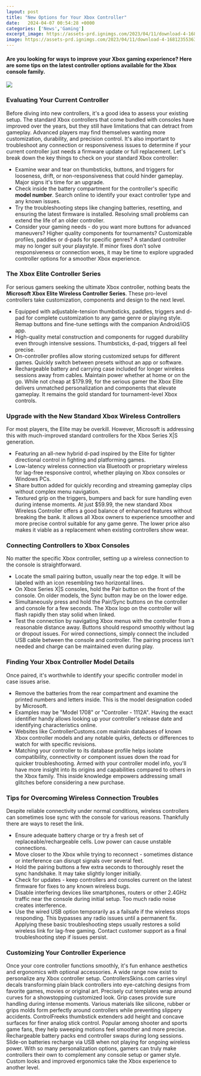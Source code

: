 ```yaml
---
layout: post
title: "New Options for Your Xbox Controller"
date:   2024-04-07 00:54:28 +0000
categories: ['News','Gaming']
excerpt_image: https://assets-prd.ignimgs.com/2023/04/11/download-4-1681235536352.jpg
image: https://assets-prd.ignimgs.com/2023/04/11/download-4-1681235536352.jpg
---
```


#### Are you looking for ways to improve your Xbox gaming experience? Here are some tips on the latest controller options available for the Xbox console family.

![](https://assets-prd.ignimgs.com/2023/04/11/download-4-1681235536352.jpg)
### Evaluating Your Current Controller
Before diving into new controllers, it's a good idea to assess your existing setup. The standard Xbox controllers that come bundled with consoles have improved over the years, but they still have limitations that can detract from gameplay. Advanced players may find themselves wanting more customization, durability, and precision control. It's also important to troubleshoot any connection or responsiveness issues to determine if your current controller just needs a firmware update or full replacement. 
Let's break down the key things to check on your standard Xbox controller:
- Examine wear and tear on thumbsticks, buttons, and triggers for looseness, drift, or non-responsiveness that could hinder gameplay. Major signs it's time for an upgrade.
- Check inside the battery compartment for the controller's specific **model number**. Search online to identify your exact controller type and any known issues. 
- Try the troubleshooting steps like changing batteries, resetting, and ensuring the latest firmware is installed. Resolving small problems can extend the life of an older controller.
- Consider your gaming needs - do you want more buttons for advanced maneuvers? Higher quality components for tournaments? Customizable profiles, paddles or d-pads for specific genres? A standard controller may no longer suit your playstyle.
If minor fixes don't solve responsiveness or connection woes, it may be time to explore upgraded controller options for a smoother Xbox experience.
### The Xbox Elite Controller Series
For serious gamers seeking the ultimate Xbox controller, nothing beats the **Microsoft Xbox Elite Wireless Controller Series**. These pro-level controllers take customization, components and design to the next level.
- Equipped with adjustable-tension thumbsticks, paddles, triggers and d-pad for complete customization to any game genre or playing style. Remap buttons and fine-tune settings with the companion Android/iOS app.
- High-quality metal construction and components for rugged durability even through intensive sessions. Thumbsticks, d-pad, triggers all feel precise.
- On-controller profiles allow storing customized setups for different games. Quickly switch between presets without an app or software. 
- Rechargeable battery and carrying case included for longer wireless sessions away from cables. Maintain power whether at home or on the go.
While not cheap at $179.99, for the serious gamer the Xbox Elite delivers unmatched personalization and components that elevate gameplay. It remains the gold standard for tournament-level Xbox controls.
### Upgrade with the New Standard Xbox Wireless Controllers
For most players, the Elite may be overkill. However, Microsoft is addressing this with much-improved standard controllers for the Xbox Series X|S generation. 
- Featuring an all-new hybrid d-pad inspired by the Elite for tighter directional control in fighting and platforming games. 
- Low-latency wireless connection via Bluetooth or proprietary wireless for lag-free responsive control, whether playing on Xbox consoles or Windows PCs. 
- Share button added for quickly recording and streaming gameplay clips without complex menu navigation. 
- Textured grip on the triggers, bumpers and back for sure handling even during intense moments.
At just $59.99, the new standard Xbox Wireless Controller offers a good balance of enhanced features without breaking the bank. It allows all Xbox owners to experience smoother and more precise control suitable for any game genre. The lower price also makes it viable as a replacement when existing controllers show wear.
### Connecting Controllers to Xbox Consoles
No matter the specific Xbox controller, setting up a wireless connection to the console is straightforward. 
- Locate the small pairing button, usually near the top edge. It will be labeled with an icon resembling two horizontal lines.
- On Xbox Series X|S consoles, hold the Pair button on the front of the console. On older models, the Sync button may be on the lower edge.
- Simultaneously press and hold the Pair/Sync buttons on the controller and console for a few seconds. The Xbox logo on the controller will flash rapidly then stay solid when linked. 
- Test the connection by navigating Xbox menus with the controller from a reasonable distance away. Buttons should respond smoothly without lag or dropout issues.
For wired connections, simply connect the included USB cable between the console and controller. The pairing process isn't needed and charge can be maintained even during play.
### Finding Your Xbox Controller Model Details  
Once paired, it's worthwhile to identify your specific controller model in case issues arise.
- Remove the batteries from the rear compartment and examine the printed numbers and letters inside. This is the model designation coded by Microsoft.
- Examples may be "Model 1708" or "Controller - 1112A". Having the exact identifier handy allows looking up your controller's release date and identifying characteristics online.
- Websites like ControllerCustoms.com maintain databases of known Xbox controller models and any notable quirks, defects or differences to watch for with specific revisions.
- Matching your controller to its database profile helps isolate compatibility, connectivity or component issues down the road for quicker troubleshooting.
Armed with your controller model info, you'll have more insight into its origins and capabilities compared to others in the Xbox family. This inside knowledge empowers addressing small glitches before considering a new purchase.
### Tips for Overcoming Wireless Connection Troubles
Despite reliable connectivity under normal conditions, wireless controllers can sometimes lose sync with the console for various reasons. Thankfully there are ways to reset the link.
- Ensure adequate battery charge or try a fresh set of replaceable/rechargeable cells. Low power can cause unstable connections.
- Move closer to the Xbox while trying to reconnect - sometimes distance or interference can disrupt signals over several feet. 
- Hold the pairing buttons a few extra seconds to thoroughly reset the sync handshake. It may take slightly longer initially. 
- Check for updates - keep controllers and consoles current on the latest firmware for fixes to any known wireless bugs. 
- Disable interfering devices like smartphones, routers or other 2.4GHz traffic near the console during initial setup. Too much radio noise creates interference.
- Use the wired USB option temporarily as a failsafe if the wireless stops responding. This bypasses any radio issues until a permanent fix.
Applying these basic troubleshooting steps usually restores a solid wireless link for lag-free gaming. Contact customer support as a final troubleshooting step if issues persist.
### Customizing Your Controller Experience  
Once your core controller functions smoothly, it's fun enhance aesthetics and ergonomics with optional accessories. A wide range now exist to personalize any Xbox controller setup.
ControllersSkins.com carries vinyl decals transforming plain black controllers into eye-catching designs from favorite games, movies or original art. Precisely cut templates wrap around curves for a showstopping customized look. 
Grip cases provide sure handling during intense moments. Various materials like silicone, rubber or grips molds form perfectly around controllers while preventing slippery accidents. 
ControlFreeks thumbstick extenders add height and concave surfaces for finer analog stick control. Popular among shooter and sports game fans, they help sweeping motions feel smoother and more precise. 
Rechargeable battery packs end controller swaps during long sessions. Slide-on batteries recharge via USB when not playing for ongoing wireless power.
With so many personalization options, gamers can truly make controllers their own to complement any console setup or gamer style. Custom looks and improved ergonomics take the Xbox experience to another level.